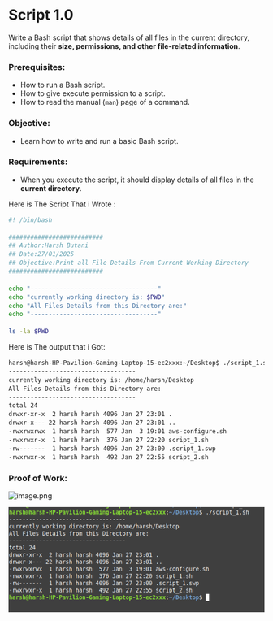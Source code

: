 # Script 1.0

Write a Bash script that shows details of all files in the current directory, including their **size, permissions, and other file-related information**.

### **Prerequisites:**

- How to run a Bash script.
- How to give execute permission to a script.
- How to read the manual (`man`) page of a command.

### **Objective:**

- Learn how to write and run a basic Bash script.

### **Requirements:**

- When you execute the script, it should display details of all files in the **current directory**.

Here is The Script That i Wrote :

```bash
#! /bin/bash

##########################
## Author:Harsh Butani
## Date:27/01/2025
## Objective:Print all File Details From Current Working Directory
##########################

echo "-----------------------------------"
echo "currently working directory is: $PWD"
echo "All Files Details from this Directory are:"
echo "-----------------------------------"

ls -la $PWD

```

Here is The output that i Got:

```bash
harsh@harsh-HP-Pavilion-Gaming-Laptop-15-ec2xxx:~/Desktop$ ./script_1.sh
-----------------------------------
currently working directory is: /home/harsh/Desktop
All Files Details from this Directory are:
-----------------------------------
total 24
drwxr-xr-x  2 harsh harsh 4096 Jan 27 23:01 .
drwxr-x--- 22 harsh harsh 4096 Jan 27 23:01 ..
-rwxrwxrwx  1 harsh harsh  577 Jan  3 19:01 aws-configure.sh
-rwxrwxr-x  1 harsh harsh  376 Jan 27 22:20 script_1.sh
-rw-------  1 harsh harsh 4096 Jan 27 23:00 .script_1.swp
-rwxrwxr-x  1 harsh harsh  492 Jan 27 22:55 script_2.sh

```

### Proof of Work:

![image.png](images/image1.1)

![image.png](images/image1.2.png)
